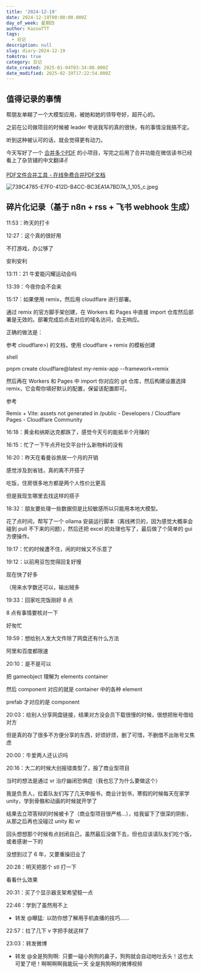 ```yaml
---
title: '2024-12-19'
date: 2024-12-19T00:00:00.000Z
day_of_week: 星期四
author: KazooTTT
tags:
  - 日记
description: null
slug: diary-2024-12-19
toAstro: true
category: 日记
date_created: 2025-01-04T03:34:08.000Z
date_modified: 2025-02-19T17:22:54.000Z
---
```


## 值得记录的事情

帮朋友单糊了一个大模型应用，被她和她的领导夸好，超开心的。

之前在公司做项目的时候被 leader 夸说我写的真的很快，有的事情没我搞不定。

听到这种被认可的话，就会觉得更有动力。

今天写好了一个 [合并多个PDF](/notes/merge-pdfs) 的小项目，写完之后用了合并功能在微信读书已经看上了杂货铺的中文翻译✌️

[PDF文件合并工具 - 在线免费合并PDF文档](<https://pdf.kazoottt.top/>)

![739C4785-E7F0-412D-B4CC-BC3EA1A7BD7A_1_105_c.jpeg](<https://pictures.kazoottt.top/2024/12/20241220-789854cabb309452d0dd3ef21f666e62.jpeg>)

## 碎片化记录（基于 n8n + rss + 飞书 webhook 生成）

11:53：昨天的打卡

12:27：这个真的很好用  

不打游戏，办公够了  

安利安利

13:11：21 牛爱能闪耀运动会吗

13:39：今夜你会不会来

15:17：如果使用 remix，然后用 cloudflare 进行部署。  

通过 remix 的官方脚手架创建，在 Workers 和 Pages 中直接 import 仓库然后部署是无效的。部署完成后点击对应的域名访问，会无响应。  

正确的做法是：  

参考 cloudflare>) 的文档，使用 cloudflare + remix 的模板创建  

shell  

pnpm create cloudflare@latest my-remix-app --framework=remix  

然后再在 Workers 和 Pages 中 import 你对应的 git 仓库，然后构建设置选择 remix，它会帮你填好默认的配置，保留该配置即可。  

参考  

Remix + Vite: assets not generated in /public - Developers / Cloudflare Pages - Cloudflare Community

16:18：黄金和纳斯达克都跌了，感觉今天亏的能抵半个月赚的

16:15：忙了一下午点开社交平台什么新物料的没有

16:20：昨天在看曼谷旅居一个月的开销  

感觉涉及到省钱，真的离不开搭子  

吃饭，住房很多地方都是两个人性价比更高  

但是我现生哪里去找这样的搭子

18:32：朋友要处理一些数据但是比较敏感所以只能用本地大模型。  

花了点时间，帮写了一个 ollama 安装运行脚本（离线拷贝的，因为感觉大概率会碰到 pull 不下来的问题），然后还把 excel 的处理也写了，最后做了个简单的 gui 方便操作。

19:17：忙的时候遭不住，闲的时候又不乐意了

19:12：以前用豆包觉得回复好慢  

现在快了好多  

（用来水字数还可以，输出贼多

19:33：回家吃完饭刚好 8 点  

8 点有事情要核对一下  

好匆忙

19:59：想给别人发大文件除了网盘还有什么方法  

阿里和百度都限速

20:10：是不是可以  

把 gameobject 理解为 elements container  

然后 component 对应的就是 container 中的各种 element  

prefab 才对应的是 component

20:03：给别人分享网盘链接，结果对方没会员下载很慢的时候，很想把账号借给对方  

但是真的存了很多不方便分享的东西，好烦好烦，删了可惜，不删借不出账号又焦虑

20:00：牛爱两人还认识吗

20:16：大二的时候大创报错类型了，报了商业型项目  

当时的想法是通过 vr 治疗幽闭恐惧症（我也忘了为什么要做这个）  

我是负责人，拉着队友们写了几天申报书，商业计划书，寒假的时候每天在家学 unity，学到骨骼和动画的时候就开学了  

结果去立项答辩的时候被卡了（商业型项目很严格…），给我留下了很深的阴影，从那之后再也没碰过 unity 和 vr  

回头想想那个时候有点封闭自己，虽然最后没做下去，但也应该请队友们吃个饭，或者感谢一下的  

没想到过了 6 年，又要重操旧业了

20:28：明天把那个 stl 打一下  

看看什么效果

20:31：买了个显示器支架希望稳一点

22:46：学到了虽然用不上  

- 转发 @曝猛: 以防你想了解用手机直播的技巧……  

22:57：拉了几下 v 字把手就这样了

23:03：转发微博  

- 转发 @全是狗狗啊: 只要一碰小狗狗的鼻子，狗狗就会自动地吐舌头！这也太可爱了吧！啊啊啊啊我能玩一天 全是狗狗啊的微博视频  

